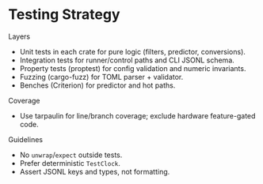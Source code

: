 # Testing Strategy

Layers

- Unit tests in each crate for pure logic (filters, predictor, conversions).
- Integration tests for runner/control paths and CLI JSONL schema.
- Property tests (proptest) for config validation and numeric invariants.
- Fuzzing (cargo-fuzz) for TOML parser + validator.
- Benches (Criterion) for predictor and hot paths.

Coverage

- Use tarpaulin for line/branch coverage; exclude hardware feature-gated code.

Guidelines

- No `unwrap`/`expect` outside tests.
- Prefer deterministic `TestClock`.
- Assert JSONL keys and types, not formatting.
